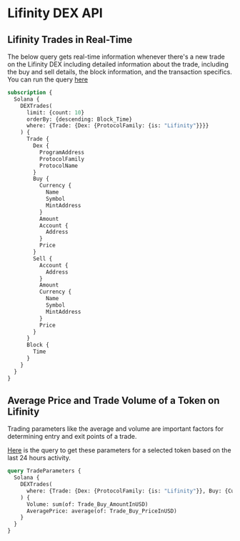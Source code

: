 # Lifinity DEX API

## Lifinity Trades in Real-Time

The below query gets real-time information whenever there's a new trade on the Lifinity DEX including detailed information about the trade, including the buy and sell details, the block information, and the transaction specifics.
You can run the query [here](https://ide.bitquery.io/Real-time-trades-on-Lifinity-DEX-on-Solana_1)

```graphql
subscription {
  Solana {
    DEXTrades(
      limit: {count: 10}
      orderBy: {descending: Block_Time}
      where: {Trade: {Dex: {ProtocolFamily: {is: "Lifinity"}}}}
    ) {
      Trade {
        Dex {
          ProgramAddress
          ProtocolFamily
          ProtocolName
        }
        Buy {
          Currency {
            Name
            Symbol
            MintAddress
          }
          Amount
          Account {
            Address
          }
          Price
        }
        Sell {
          Account {
            Address
          }
          Amount
          Currency {
            Name
            Symbol
            MintAddress
          }
          Price
        }
      }
      Block {
        Time
      }
    }
  }
}

```

## Average Price and Trade Volume of a Token on Lifinity

Trading parameters like the average and volume are important factors for determining entry and exit points of a trade.

[Here](https://ide.bitquery.io/Average-Price-and-Total-Volume-Traded-for-24-hours-for-WSOL-on-Lifinity-DEX-on-Solana) is the query to get these parameters for a selected token based on the last 24 hours activity.

```graphql
query TradeParameters {
  Solana {
    DEXTrades(
      where: {Trade: {Dex: {ProtocolFamily: {is: "Lifinity"}}, Buy: {Currency: {MintAddress: {is: "So11111111111111111111111111111111111111112"}}}}, Block: {Time: {after: "2024-06-04T00:00:00Z", before: "2024-06-05T00:00:00Z"}}}
    ) {
      Volume: sum(of: Trade_Buy_AmountInUSD)
      AveragePrice: average(of: Trade_Buy_PriceInUSD)
    }
  }
}

```